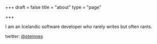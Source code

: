 +++
draft = false
title = "about"
type = "page"


+++

I am an Icelandic software developer who rarely writes but often rants.

twitter: <a href="https://twitter.com/steinnes">@steinnes</a>
